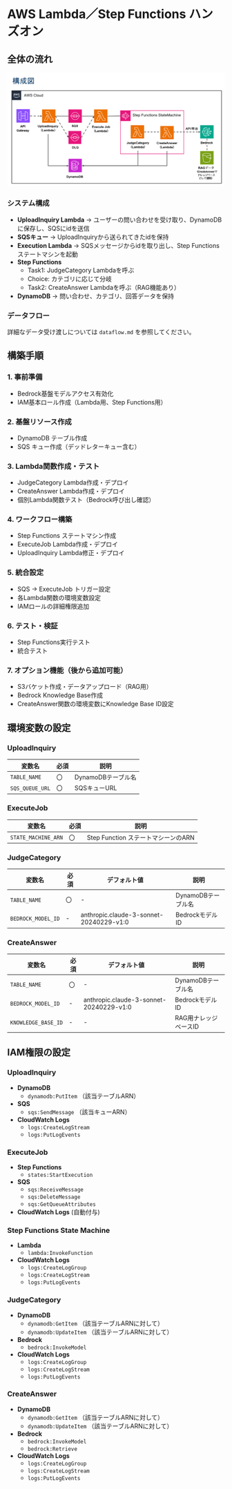 # AWS Lambda／Step Functions ハンズオン

## 全体の流れ
![構成図](structure-1.png)

### システム構成
- **UploadInquiry Lambda** → ユーザーの問い合わせを受け取り、DynamoDBに保存し、SQSにidを送信
- **SQSキュー** → UploadInquiryから送られてきたidを保持
- **Execution Lambda** → SQSメッセージからidを取り出し、Step Functionsステートマシンを起動
- **Step Functions** 
  - Task1: JudgeCategory Lambdaを呼ぶ
  - Choice: カテゴリに応じて分岐
  - Task2: CreateAnswer Lambdaを呼ぶ（RAG機能あり）
- **DynamoDB** → 問い合わせ、カテゴリ、回答データを保持

### データフロー
詳細なデータ受け渡しについては `dataflow.md` を参照してください。

## 構築手順

### 1. 事前準備
-  Bedrock基盤モデルアクセス有効化
-  IAM基本ロール作成（Lambda用、Step Functions用）

### 2. 基盤リソース作成
-  DynamoDB テーブル作成
-  SQS キュー作成（デッドレターキュー含む）

### 3. Lambda関数作成・テスト
-  JudgeCategory Lambda作成・デプロイ
-  CreateAnswer Lambda作成・デプロイ
-  個別Lambda関数テスト（Bedrock呼び出し確認）

### 4. ワークフロー構築
-  Step Functions ステートマシン作成
-  ExecuteJob Lambda作成・デプロイ
-  UploadInquiry Lambda修正・デプロイ

### 5. 統合設定
-  SQS → ExecuteJob トリガー設定
-  各Lambda関数の環境変数設定
-  IAMロールの詳細権限追加

### 6. テスト・検証
-  Step Functions実行テスト
-  統合テスト

### 7. オプション機能（後から追加可能）
-  S3バケット作成・データアップロード（RAG用）
-  Bedrock Knowledge Base作成
-  CreateAnswer関数の環境変数にKnowledge Base ID設定

## 環境変数の設定

### UploadInquiry
| 変数名 | 必須 | 説明 |
|--------|------|------|
| `TABLE_NAME` | 〇 | DynamoDBテーブル名 |
| `SQS_QUEUE_URL` | 〇 | SQSキューURL |

### ExecuteJob
| 変数名 | 必須 | 説明 |
|--------|------|------|
| `STATE_MACHINE_ARN` | 〇 | Step Function ステートマシーンのARN |

### JudgeCategory
| 変数名 | 必須 | デフォルト値 | 説明 |
|--------|------|-------------|------|
| `TABLE_NAME` | 〇 | - | DynamoDBテーブル名 |
| `BEDROCK_MODEL_ID` | - | anthropic.claude-3-sonnet-20240229-v1:0 | Bedrockモデル ID |

### CreateAnswer
| 変数名 | 必須 | デフォルト値 | 説明 |
|--------|------|-------------|------|
| `TABLE_NAME` | 〇 | - | DynamoDBテーブル名 |
| `BEDROCK_MODEL_ID` | - | anthropic.claude-3-sonnet-20240229-v1:0 | Bedrockモデル ID |
| `KNOWLEDGE_BASE_ID` | - | - | RAG用ナレッジベースID |

## IAM権限の設定

### UploadInquiry
- **DynamoDB**
  - `dynamodb:PutItem` （該当テーブルARN）
- **SQS**
  - `sqs:SendMessage` （該当キューARN）
- **CloudWatch Logs**
  - `logs:CreateLogStream`
  - `logs:PutLogEvents`

### ExecuteJob
- **Step Functions**
  - `states:StartExecution`
- **SQS**
  - `sqs:ReceiveMessage`
  - `sqs:DeleteMessage`
  - `sqs:GetQueueAttributes`
- **CloudWatch Logs** (自動付与)

### Step Functions State Machine
- **Lambda**
  - `lambda:InvokeFunction`
- **CloudWatch Logs**
  - `logs:CreateLogGroup`
  - `logs:CreateLogStream`
  - `logs:PutLogEvents`

### JudgeCategory
- **DynamoDB**
  - `dynamodb:GetItem` （該当テーブルARNに対して）
  - `dynamodb:UpdateItem` （該当テーブルARNに対して）
- **Bedrock**
  - `bedrock:InvokeModel`
- **CloudWatch Logs**
  - `logs:CreateLogGroup`
  - `logs:CreateLogStream`
  - `logs:PutLogEvents`

### CreateAnswer
- **DynamoDB**
  - `dynamodb:GetItem` （該当テーブルARNに対して）
  - `dynamodb:UpdateItem` （該当テーブルARNに対して）
- **Bedrock**
  - `bedrock:InvokeModel`
  - `bedrock:Retrieve`
- **CloudWatch Logs**
  - `logs:CreateLogGroup`
  - `logs:CreateLogStream`
  - `logs:PutLogEvents`
